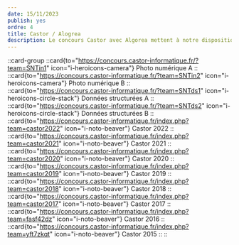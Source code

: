 ```yaml
---
date: 15/11/2023
publish: yes
ordre: 4
title: Castor / Alogrea
description: Le concours Castor avec Algorea mettent à notre disposition un [ensemble de parcours](https://castor-informatique.fr/types_contenus.html) pour s'entraîner sur des concepts logiques et numériques.
---
```


::card-group
    ::card{to="https://concours.castor-informatique.fr/?team=SNTin1" icon="i-heroicons-camera"}
    Photo numérique A
    ::
    ::card{to="https://concours.castor-informatique.fr/?team=SNTin2" icon="i-heroicons-camera"}
    Photo numérique B
    ::
    ::card{to="https://concours.castor-informatique.fr/?team=SNTds1" icon="i-heroicons-circle-stack"}
    Données structurées A
    ::
    ::card{to="https://concours.castor-informatique.fr/?team=SNTds2" icon="i-heroicons-circle-stack"}
    Données structurées B
    ::
    ::card{to="https://concours.castor-informatique.fr/index.php?team=castor2022" icon="i-noto-beaver"}
    Castor 2022
    ::
    ::card{to="https://concours.castor-informatique.fr/index.php?team=castor2021" icon="i-noto-beaver"}
    Castor 2021
    ::
    ::card{to="https://concours.castor-informatique.fr/index.php?team=castor2020" icon="i-noto-beaver"}
    Castor 2020
    ::
    ::card{to="https://concours.castor-informatique.fr/index.php?team=castor2019" icon="i-noto-beaver"}
    Castor 2019
    ::
    ::card{to="https://concours.castor-informatique.fr/index.php?team=castor2018" icon="i-noto-beaver"}
    Castor 2018
    ::
    ::card{to="https://concours.castor-informatique.fr/index.php?team=castor2017" icon="i-noto-beaver"}
    Castor 2017
    ::
    ::card{to="https://concours.castor-informatique.fr/index.php?team=fasf42dz" icon="i-noto-beaver"}
    Castor 2016
    ::
    ::card{to="https://concours.castor-informatique.fr/index.php?team=yft7zkqt" icon="i-noto-beaver"}
    Castor 2015
    ::
::
